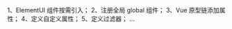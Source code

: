 <!--
 * @Description: 插件说明
 * @Author: ly
 * @Date: 2021-06-02 15:50:22
 * @LastEditors: ly
 * @LastEditTime: 2021-06-02 16:33:00
-->

1、ElementUI 组件按需引入；
2、注册全局 global 组件；
3、Vue 原型链添加属性；
4、定义自定义属性；
5、定义过滤器；
...
